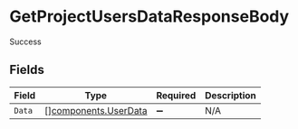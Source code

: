 # GetProjectUsersDataResponseBody

Success


## Fields

| Field                                                        | Type                                                         | Required                                                     | Description                                                  |
| ------------------------------------------------------------ | ------------------------------------------------------------ | ------------------------------------------------------------ | ------------------------------------------------------------ |
| `Data`                                                       | [][components.UserData](../../models/components/userdata.md) | :heavy_minus_sign:                                           | N/A                                                          |